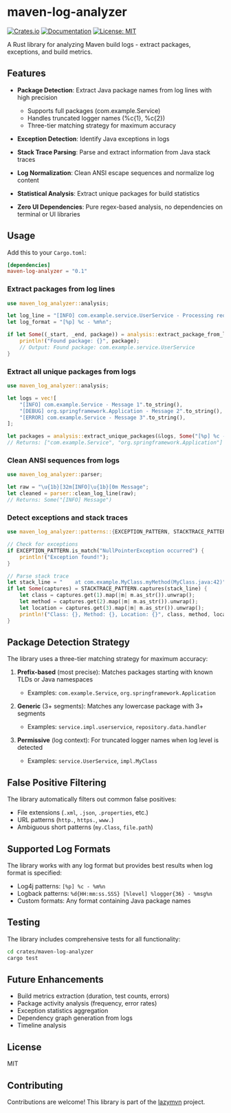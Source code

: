 # maven-log-analyzer

[![Crates.io](https://img.shields.io/crates/v/maven-log-analyzer.svg)](https://crates.io/crates/maven-log-analyzer)
[![Documentation](https://docs.rs/maven-log-analyzer/badge.svg)](https://docs.rs/maven-log-analyzer)
[![License: MIT](https://img.shields.io/badge/License-MIT-yellow.svg)](https://opensource.org/licenses/MIT)

A Rust library for analyzing Maven build logs - extract packages, exceptions, and build metrics.

## Features

- **Package Detection**: Extract Java package names from log lines with high precision
  - Supports full packages (com.example.Service)
  - Handles truncated logger names (%c{1}, %c{2})
  - Three-tier matching strategy for maximum accuracy
  
- **Exception Detection**: Identify Java exceptions in logs
  
- **Stack Trace Parsing**: Parse and extract information from Java stack traces

- **Log Normalization**: Clean ANSI escape sequences and normalize log content

- **Statistical Analysis**: Extract unique packages for build statistics

- **Zero UI Dependencies**: Pure regex-based analysis, no dependencies on terminal or UI libraries

## Usage

Add this to your `Cargo.toml`:

```toml
[dependencies]
maven-log-analyzer = "0.1"
```

### Extract packages from log lines

```rust
use maven_log_analyzer::analysis;

let log_line = "[INFO] com.example.service.UserService - Processing request";
let log_format = "[%p] %c - %m%n";

if let Some((_start, _end, package)) = analysis::extract_package_from_log_line(log_line, log_format) {
    println!("Found package: {}", package);
    // Output: Found package: com.example.service.UserService
}
```

### Extract all unique packages from logs

```rust
use maven_log_analyzer::analysis;

let logs = vec![
    "[INFO] com.example.Service - Message 1".to_string(),
    "[DEBUG] org.springframework.Application - Message 2".to_string(),
    "[ERROR] com.example.Service - Message 3".to_string(),
];

let packages = analysis::extract_unique_packages(&logs, Some("[%p] %c - %m%n"));
// Returns: ["com.example.Service", "org.springframework.Application"]
```

### Clean ANSI sequences from logs

```rust
use maven_log_analyzer::parser;

let raw = "\u{1b}[32m[INFO]\u{1b}[0m Message";
let cleaned = parser::clean_log_line(raw);
// Returns: Some("[INFO] Message")
```

### Detect exceptions and stack traces

```rust
use maven_log_analyzer::patterns::{EXCEPTION_PATTERN, STACKTRACE_PATTERN};

// Check for exceptions
if EXCEPTION_PATTERN.is_match("NullPointerException occurred") {
    println!("Exception found!");
}

// Parse stack trace
let stack_line = "    at com.example.MyClass.myMethod(MyClass.java:42)";
if let Some(captures) = STACKTRACE_PATTERN.captures(stack_line) {
    let class = captures.get(1).map(|m| m.as_str()).unwrap();
    let method = captures.get(2).map(|m| m.as_str()).unwrap();
    let location = captures.get(3).map(|m| m.as_str()).unwrap();
    println!("Class: {}, Method: {}, Location: {}", class, method, location);
}
```

## Package Detection Strategy

The library uses a three-tier matching strategy for maximum accuracy:

1. **Prefix-based** (most precise): Matches packages starting with known TLDs or Java namespaces
   - Examples: `com.example.Service`, `org.springframework.Application`
   
2. **Generic** (3+ segments): Matches any lowercase package with 3+ segments
   - Examples: `service.impl.userservice`, `repository.data.handler`
   
3. **Permissive** (log context): For truncated logger names when log level is detected
   - Examples: `service.UserService`, `impl.MyClass`

## False Positive Filtering

The library automatically filters out common false positives:
- File extensions (`.xml`, `.json`, `.properties`, etc.)
- URL patterns (`http.`, `https.`, `www.`)
- Ambiguous short patterns (`my.Class`, `file.path`)

## Supported Log Formats

The library works with any log format but provides best results when log format is specified:
- Log4j patterns: `[%p] %c - %m%n`
- Logback patterns: `%d{HH:mm:ss.SSS} [%level] %logger{36} - %msg%n`
- Custom formats: Any format containing Java package names

## Testing

The library includes comprehensive tests for all functionality:

```bash
cd crates/maven-log-analyzer
cargo test
```

## Future Enhancements

- Build metrics extraction (duration, test counts, errors)
- Package activity analysis (frequency, error rates)
- Exception statistics aggregation
- Dependency graph generation from logs
- Timeline analysis

## License

MIT

## Contributing

Contributions are welcome! This library is part of the [lazymvn](https://github.com/Phreno/lazymvn) project.
